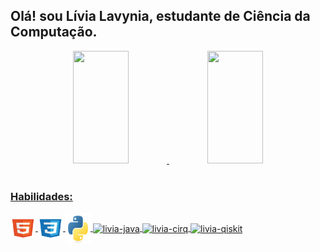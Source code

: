 ## Olá! sou Lívia Lavynia, estudante de Ciência da Computação.


<div align="center">
  <a href="https://github.com/livialavynia">
  <img height="180em" width="42%" src="https://github-readme-stats.vercel.app/api?username=livialavynia&show_icons=true&theme=dracula&include_all_commits=true&count_private=true"/>
  <img height="180em" width="42%"src="https://github-readme-stats.vercel.app/api/top-langs/?username=livialavynia&layout=compact&langs_count=7&theme=dracula"/>
</div>
<div style="display: inline_block"><br>
  <h3>Habilidades:</h3>
  <img align="center" alt="livia-HTML" height="30" width="40" src="https://raw.githubusercontent.com/devicons/devicon/master/icons/html5/html5-original.svg">
  <img align="center" alt="livia-CSS" height="30" width="40" src="https://raw.githubusercontent.com/devicons/devicon/master/icons/css3/css3-original.svg">
  <img align="center" alt="livia-Python" height="50" width="40" src="https://raw.githubusercontent.com/devicons/devicon/master/icons/python/python-original.svg">
  <img align="center" alt="livia-java" height="50" width="40" src="https://cdn.jsdelivr.net/gh/devicons/devicon/icons/java/java-original.svg">
  <img align="center" alt="livia-cirq" height="40" width="40" src="https://quantumai.google/site-assets/images/marketing/icons/shared-ic-cirq.png">
  <img align="center" alt="livia-qiskit" height="90" width="90" src="https://qiskit.org/textbook/assets/images/logo_qiskit_purple_new.svg">
</div>
  
